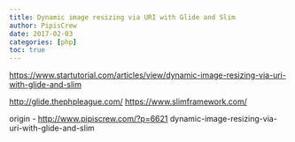 ```yaml
---
title: Dynamic image resizing via URI with Glide and Slim
author: PipisCrew
date: 2017-02-03
categories: [php]
toc: true
---
```


https://www.startutorial.com/articles/view/dynamic-image-resizing-via-uri-with-glide-and-slim

http://glide.thephpleague.com/
https://www.slimframework.com/

origin - http://www.pipiscrew.com/?p=6621 dynamic-image-resizing-via-uri-with-glide-and-slim